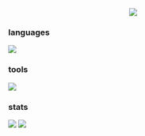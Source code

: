 <div align="center">
  <a href="https://jayyln.github.io"><img src="https://readme-typing-svg.demolab.com/?lines=hello+im+jayln+click+on+me"></a>
</div>
<h3>languages</h3>
<img src="https://skillicons.dev/icons?i=lua,py,js,ts,go,cpp,nim,html,css">
<h3>tools</h3>
<img src="https://skillicons.dev/icons?i=linux,neovim,vscode,visualstudio,raspberrypi,git">
<h3>stats</h3>
<div>
  <img src="https://github-readme-stats.vercel.app/api?username=jayyln&theme=dark">
  <img src="https://github-readme-stats.vercel.app/api/top-langs/?username=jayyln&theme=dark">
</div>
